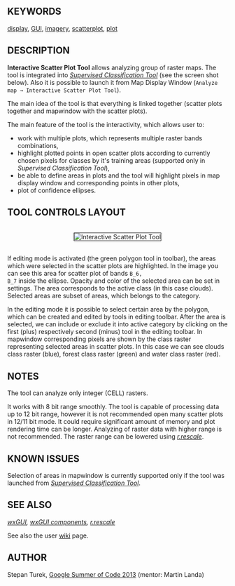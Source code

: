 <!-- meta page description: wxGUI Interactive Scatter Plot Tool-->
<!-- meta page index: wxGUI -->

<h2>KEYWORDS</h2>

<a href="display.html">display</a>, <a href="topic_GUI.html">GUI</a>, <a href="keywords.html#imagery">imagery</a>, <a href="keywords.html#scatterplot">scatterplot</a>, <a href="keywords.html#plot">plot</a>

<h2>DESCRIPTION</h2>

<b>Interactive Scatter Plot Tool</b> allows analyzing group of raster
maps. The tool is integrated into <em><a href="wxGUI.iclass.html">
Supervised Classification Tool</a></em> (see the screen shot below).
Also it is possible to launch it from Map Display Window (<code>Analyze map
&rarr; Interactive Scatter Plot Tool</code>).

The main idea of the tool is that everything is linked together
(scatter plots together and mapwindow with the scatter plots).

The main feature of the tool is the interactivity, which allows user to:
<ul>
  <li> work with multiple plots, which represents multiple raster bands combinations,
  </li>
  <li> highlight plotted points in open scatter plots according to currently
       chosen pixels for classes by it's training areas (supported only in <em>Supervised Classification Tool</em>),
  </li>
  <li> be able to define areas in plots and the tool will highlight pixels in
       map display window and corresponding points in other plots,
  </li>
  <li> plot of confidence ellipses.
  </li>
</ul>

<h2>TOOL CONTROLS LAYOUT</h2>

<center>
<br>
<img src="wxGUI_iscatt.jpg" border="1" alt="Interactive Scatter Plot Tool">
<br><br>
</center>

If editing mode is activated (the green polygon tool in toolbar), the areas which were selected
in the scatter plots are highlighted. In the image you can see this area for scatter plot of bands <code>B_6, B_7</code> inside the ellipse.
Opacity and color of the selected area can be set in settings. The area corresponds to the active class (in this case clouds).
Selected areas are subset of areas, which belongs to the category.
<p>
In the editing mode it is possible to select certain area by the polygon, which can be created and edited by tools in editing toolbar.
After the area is selected, we can include or exclude it into active category by clicking on the first (plus) respectively
second (minus) tool in the editing toolbar. In mapwindow corresponding pixels are shown by the class raster representing
selected areas in scatter plots. In this case we can see clouds class raster (blue), forest class raster (green) and
water class raster (red).

<h2>NOTES</h2>

The tool can analyze only integer (CELL) rasters.

It works with 8 bit range smoothly.
The tool is capable of processing data up to 12 bit range, however it is not recommended open many scatter plots in 12/11 bit mode.
It could require significant amount of memory and plot rendering time can be longer.
Analyzing of raster data with higher range is not recommended.
The raster range can be lowered using <em><a href="r.rescale.html">r.rescale</a></em>.

<p>

<h2>KNOWN ISSUES</h2>

Selection of areas in mapwindow is currently supported only if the tool was launched from
<em><a href="wxGUI.iclass.html">Supervised Classification Tool</a></em>.

<h2>SEE ALSO</h2>

<em>
  <a href="wxGUI.html">wxGUI</a>,
  <a href="wxGUI.components.html">wxGUI components</a>,
  <a href="r.rescale.html">r.rescale</a>
</em>

<p>
See also the
user <a href="https://grasswiki.osgeo.org/wiki/WxGUI_Interactive_Scatter_Plot_Tool">wiki</a>
page.

<h2>AUTHOR</h2>

Stepan Turek,
<a href="https://grasswiki.osgeo.org/wiki/GRASS_GSoC_2013_GRASS_GIS_Interactive_Scatter_Plot_Tool">Google
Summer of Code 2013</a> (mentor: Martin Landa)

